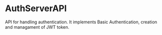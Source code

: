 # AuthServerAPI
API for handling authentication. It implements Basic Authentication, creation and managament of JWT token.

